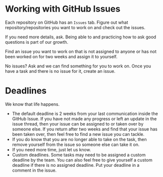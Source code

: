 # Working with GitHub Issues
Each repository on GitHub has an ```Issues``` tab. Figure out what repository/repositories you want to work on and check out the issues.

If you need more details, ask. Being able to and practicing how to ask good questions is part of our growth.

Find an issue you want to work on that is not assigned to anyone or has not been worked on for two weeks and assign it to yourself.

No issues? Ask and we can find something for you to work on. Once you have a task and there is no issue for it, create an issue.

# Deadlines
We know that life happens.
- The default deadline is 2 weeks from your last communication inside the GitHub Issue. If you have not made any progress or left an update in the issue thread, then your issue can be assigned to or taken over by someone else. If you return after two weeks and find that your issue has been taken over, then feel free to find a new issue you can tackle.
- If you do know that you are no longer able to take on the task, then remove yourself from the issue so someone else can take it on.
- If you need more time, just let us know.
- Custom deadlines. Some tasks may need to be assigned a custom deadline by the team. You can also feel free to give yourself a custom deadline if there is no assigned deadline. Put your deadline in a comment in the issue.